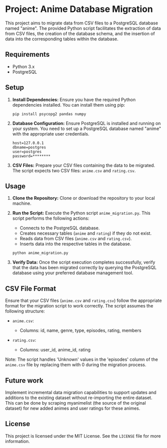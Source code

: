 # Project: Anime Database Migration

This project aims to migrate data from CSV files to a PostgreSQL database named "anime". The provided Python script facilitates the extraction of data from CSV files, the creation of the database schema, and the insertion of data into the corresponding tables within the database.

## Requirements
- Python 3.x
- PostgreSQL

## Setup

1. **Install Dependencies:**
   Ensure you have the required Python dependencies installed. You can install them using pip:

   ```
   pip install psycopg2 pandas numpy
   ```

2. **Database Configuration:**
   Ensure PostgreSQL is installed and running on your system. You need to set up a PostgreSQL database named "anime" with the appropriate user credentials.

   ```
   host=127.0.0.1
   dbname=postgres
   user=postgres
   password=********
   ```

3. **CSV Files:**
   Prepare your CSV files containing the data to be migrated. The script expects two CSV files: `anime.csv` and `rating.csv`.

## Usage

1. **Clone the Repository:**
   Clone or download the repository to your local machine.

2. **Run the Script:**
   Execute the Python script `anime_migration.py`. This script performs the following actions:

   - Connects to the PostgreSQL database.
   - Creates necessary tables (`anime` and `rating`) if they do not exist.
   - Reads data from CSV files (`anime.csv` and `rating.csv`).
   - Inserts data into the respective tables in the database.

   ```
   python anime_migration.py
   ```

3. **Verify Data:**
   Once the script execution completes successfully, verify that the data has been migrated correctly by querying the PostgreSQL database using your preferred database management tool.

## CSV File Format

Ensure that your CSV files (`anime.csv` and `rating.csv`) follow the appropriate format for the migration script to work correctly. The script assumes the following structure:

- `anime.csv`:
  - Columns: id, name, genre, type, episodes, rating, members

- `rating.csv`:
  - Columns: user_id, anime_id, rating

Note: The script handles 'Unknown' values in the 'episodes' column of the `anime.csv` file by replacing them with 0 during the migration process.

## Future work

Implement incremental data migration capabilities to support updates and additions to the existing dataset without re-importing the entire dataset. This can be done by scraping myanimelist (the source of the original dataset) for new added animes and user ratings for these animes.

## License

This project is licensed under the MIT License. See the `LICENSE` file for more information.